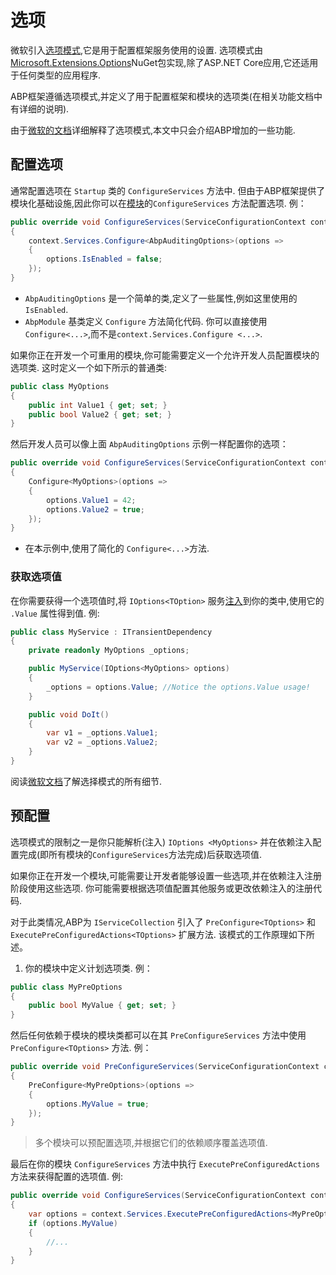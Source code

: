 # 选项

微软引入[选项模式](https://docs.microsoft.com/zh-cn/aspnet/core/fundamentals/configuration/options),它是用于配置框架服务使用的设置. 选项模式由[Microsoft.Extensions.Options](https://www.nuget.org/packages/Microsoft.Extensions.Options)NuGet包实现,除了ASP.NET Core应用,它还适用于任何类型的应用程序.

ABP框架遵循选项模式,并定义了用于配置框架和模块的选项类(在相关功能文档中有详细的说明).

由于[微软的文档](https://docs.microsoft.com/zh-cn/aspnet/core/fundamentals/configuration/options)详细解释了选项模式,本文中只会介绍ABP增加的一些功能.

## 配置选项

通常配置选项在 `Startup` 类的 `ConfigureServices` 方法中. 但由于ABP框架提供了模块化基础设施,因此你可以在[模块](Module-Development-Basics.md)的`ConfigureServices` 方法配置选项.
例：

````csharp
public override void ConfigureServices(ServiceConfigurationContext context)
{
    context.Services.Configure<AbpAuditingOptions>(options =>
    {
        options.IsEnabled = false;
    });
}
````

* `AbpAuditingOptions` 是一个简单的类,定义了一些属性,例如这里使用的 `IsEnabled`.
* `AbpModule` 基类定义 `Configure` 方法简化代码. 你可以直接使用 `Configure<...>`,而不是`context.Services.Configure <...>`.

如果你正在开发一个可重用的模块,你可能需要定义一个允许开发人员配置模块的选项类. 这时定义一个如下所示的普通类:

````csharp
public class MyOptions
{
    public int Value1 { get; set; }
    public bool Value2 { get; set; }
}
````

然后开发人员可以像上面 `AbpAuditingOptions` 示例一样配置你的选项：

````csharp
public override void ConfigureServices(ServiceConfigurationContext context)
{
    Configure<MyOptions>(options =>
    {
        options.Value1 = 42;
        options.Value2 = true;
    });
}
````

* 在本示例中,使用了简化的 `Configure<...>`方法.

### 获取选项值

在你需要获得一个选项值时,将 `IOptions<TOption>` 服务[注入](Dependency-Injection.md)到你的类中,使用它的 `.Value` 属性得到值.
例:

````csharp
public class MyService : ITransientDependency
{
    private readonly MyOptions _options;

    public MyService(IOptions<MyOptions> options)
    {
        _options = options.Value; //Notice the options.Value usage!
    }

    public void DoIt()
    {
        var v1 = _options.Value1;
        var v2 = _options.Value2;
    }
}
````

阅读[微软文档](https://docs.microsoft.com/en-us/aspnet/core/fundamentals/configuration/options)了解选择模式的所有细节.

## 预配置

选项模式的限制之一是你只能解析(注入) `IOptions <MyOptions>` 并在依赖注入配置完成(即所有模块的`ConfigureServices`方法完成)后获取选项值.

如果你正在开发一个模块,可能需要让开发者能够设置一些选项,并在依赖注入注册阶段使用这些选项. 你可能需要根据选项值配置其他服务或更改依赖注入的注册代码.

对于此类情况,ABP为 `IServiceCollection` 引入了 `PreConfigure<TOptions>` 和 `ExecutePreConfiguredActions<TOptions>` 扩展方法. 该模式的工作原理如下所述。

1. 你的模块中定义计划选项类. 例：

````csharp
public class MyPreOptions
{
    public bool MyValue { get; set; }
}
````

然后任何依赖于模块的模块类都可以在其 `PreConfigureServices` 方法中使用 `PreConfigure<TOptions>` 方法.
例：

````csharp
public override void PreConfigureServices(ServiceConfigurationContext context)
{
    PreConfigure<MyPreOptions>(options =>
    {
        options.MyValue = true;
    });
}
````

> 多个模块可以预配置选项,并根据它们的依赖顺序覆盖选项值.

最后在你的模块 `ConfigureServices` 方法中执行 `ExecutePreConfiguredActions` 方法来获得配置的选项值.
例:

````csharp
public override void ConfigureServices(ServiceConfigurationContext context)
{
    var options = context.Services.ExecutePreConfiguredActions<MyPreOptions>();
    if (options.MyValue)
    {
        //...
    }
}
````
